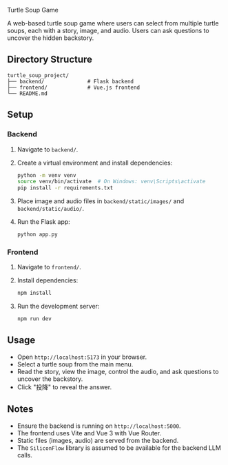 Turtle Soup Game

A web-based turtle soup game where users can select from multiple turtle soups, each with a story, image, and audio. Users can ask questions to uncover the hidden backstory.

## Directory Structure

```
turtle_soup_project/
├── backend/              # Flask backend
├── frontend/             # Vue.js frontend
└── README.md
```

## Setup

### Backend

1. Navigate to `backend/`.

2. Create a virtual environment and install dependencies:

   ```bash
   python -m venv venv
   source venv/bin/activate  # On Windows: venv\Scripts\activate
   pip install -r requirements.txt
   ```

3. Place image and audio files in `backend/static/images/` and `backend/static/audio/`.

4. Run the Flask app:

   ```bash
   python app.py
   ```

### Frontend

1. Navigate to `frontend/`.

2. Install dependencies:

   ```bash
   npm install
   ```

3. Run the development server:

   ```bash
   npm run dev
   ```

## Usage

- Open `http://localhost:5173` in your browser.
- Select a turtle soup from the main menu.
- Read the story, view the image, control the audio, and ask questions to uncover the backstory.
- Click "投降" to reveal the answer.

## Notes

- Ensure the backend is running on `http://localhost:5000`.
- The frontend uses Vite and Vue 3 with Vue Router.
- Static files (images, audio) are served from the backend.
- The `SiliconFlow` library is assumed to be available for the backend LLM calls.
